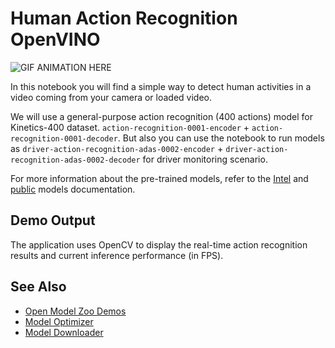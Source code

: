 # Human Action Recognition OpenVINO

![GIF ANIMATION HERE](./action_recognition.gif)

In this notebook you will find a simple way to detect human activities in a video coming from your camera or loaded video.

We will use a general-purpose action recognition (400 actions) model for Kinetics-400 dataset. `action-recognition-0001-encoder` + `action-recognition-0001-decoder`. But also you can use the notebook to run models as `driver-action-recognition-adas-0002-encoder` + `driver-action-recognition-adas-0002-decoder` for driver monitoring scenario. 

For more information about the pre-trained models, refer to the [Intel](../../../models/intel/index.md) and [public](../../../models/public/index.md) models documentation.

## Demo Output

The application uses OpenCV to display the real-time action recognition results and current inference performance (in FPS).

## See Also

* [Open Model Zoo Demos](../../README.md)
* [Model Optimizer](https://docs.openvinotoolkit.org/latest/_docs_MO_DG_Deep_Learning_Model_Optimizer_DevGuide.html)
* [Model Downloader](../../../tools/model_tools/README.md)

